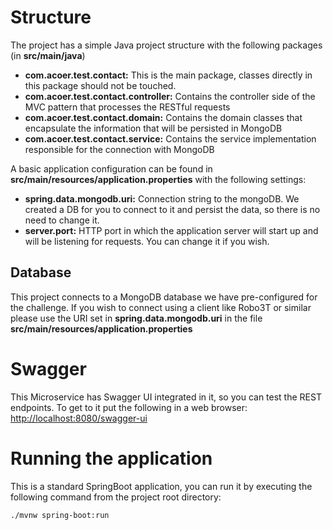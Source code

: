 # Structure

The project has a simple Java project structure with the following packages (in **src/main/java**) 

* **com.acoer.test.contact:** This is the main package, classes directly in this package should not be touched.
* **com.acoer.test.contact.controller:** Contains the controller side of the MVC pattern that processes  the RESTful requests
* **com.acoer.test.contact.domain:** Contains the domain classes that encapsulate the information that will be persisted in MongoDB
* **com.acoer.test.contact.service:** Contains the service implementation responsible for the connection with MongoDB

A basic application configuration can be found in **src/main/resources/application.properties** with the following settings:

* **spring.data.mongodb.uri:** Connection string to the mongoDB. We created a DB for you to connect to it and persist the data, so there is no need to change it.
* **server.port:** HTTP port in which the application server will start up and will be listening for requests. You can change it if you wish.

## Database

This project connects to a MongoDB database we have pre-configured for the challenge. If you wish to connect using a client like Robo3T or similar please use the URI set in **spring.data.mongodb.uri** in the file **src/main/resources/application.properties**

# Swagger

This Microservice has Swagger UI integrated in it, so you can test the REST endpoints. To get to it put the following in a web browser: [http://localhost:8080/swagger-ui](http://localhost:8080/swagger-ui)

# Running the application

This is a standard SpringBoot application, you can run it by executing the following command from the project root directory:

```
./mvnw spring-boot:run
```